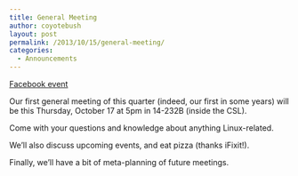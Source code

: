 ```yaml
---
title: General Meeting
author: coyotebush
layout: post
permalink: /2013/10/15/general-meeting/
categories:
  - Announcements
---
```

[Facebook event][1]

Our first general meeting of this quarter (indeed, our first in some years) will be this Thursday, October 17 at 5pm in 14-232B (inside the CSL).

Come with your questions and knowledge about anything Linux-related.

We&#8217;ll also discuss upcoming events, and eat pizza (thanks iFixit!).

Finally, we&#8217;ll have a bit of meta-planning of future meetings.

 [1]: https://www.facebook.com/events/209074072606690/